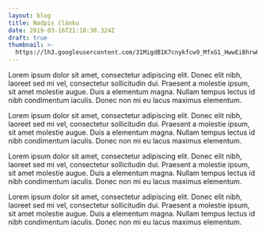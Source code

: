 ```yaml
---
layout: blog
title: Nadpis článku
date: 2019-03-16T21:18:30.324Z
draft: true
thumbnail: >-
  https://lh3.googleusercontent.com/31MigdB1K7cnykfcw9_MfxG1_HwwEiBhrwU0Y6Bb-hc0tc76vlll5VSgf6BUj3yCoiIOkD-Ge8LiTpW3DzjlAg7UOkmTLVTKqNGI-nYkxOci-IC7PBk5xxw7xfcppYqb5ZRNs04QJ8LgwWKfobQcPtgnZRrPZQZ-aVTZd_gbXvHwCf6nANzRhXVb6TZlCSTMFhFcj--dVkvktAL91QePdDGoTNNkyLpXvqUbpH53vjHRfsCB0UpapP1q-KYdpVCPvo1mHLt4JNozR9Y6kf_yJAzHP0rymVyABW_NuGQWPcWPnUjQq0Ih-5jCUTjPFFkmUsarIzdPy-89XGjjLTSEREjfFakMGVyuxUA1z6jLEY2gA0mRCbT5WTeMZNggDRbxIVxd777X3mP953Jhb5h_Fnus_cAn5G9G7Qf2glIwUA7rkgqyx7_K4B8rN3MO9JR_O074SCDr49_jCl2RCSFNe_J6TiXw9jo3IIPNRCXXpaHxUono4b7rY8GwHvFXbjsUCrqQBp_-VgtUsGOEnjgpsEDyDePz5SKcGoWCnvQZTFqrXmezm6oAxU_p-y-EAqlt3uv_UUPdJIx77ZLVFiKiVH4Det2SjKrGc_vmvXq1ABGe6Q2_Wo99SQVPa_Nk1m7ac2bIpykaltBz8wDufGQj23KsOyMla8_-=w400
---
```

Lorem ipsum dolor sit amet, consectetur adipiscing elit. Donec elit nibh, laoreet sed mi vel, consectetur sollicitudin dui. Praesent a molestie ipsum, sit amet molestie augue. Duis a elementum magna. Nullam tempus lectus id nibh condimentum iaculis. Donec non mi eu lacus maximus elementum.

Lorem ipsum dolor sit amet, consectetur adipiscing elit. Donec elit nibh, laoreet sed mi vel, consectetur sollicitudin dui. Praesent a molestie ipsum, sit amet molestie augue. Duis a elementum magna. Nullam tempus lectus id nibh condimentum iaculis. Donec non mi eu lacus maximus elementum.

Lorem ipsum dolor sit amet, consectetur adipiscing elit. Donec elit nibh, laoreet sed mi vel, consectetur sollicitudin dui. Praesent a molestie ipsum, sit amet molestie augue. Duis a elementum magna. Nullam tempus lectus id nibh condimentum iaculis. Donec non mi eu lacus maximus elementum.

Lorem ipsum dolor sit amet, consectetur adipiscing elit. Donec elit nibh, laoreet sed mi vel, consectetur sollicitudin dui. Praesent a molestie ipsum, sit amet molestie augue. Duis a elementum magna. Nullam tempus lectus id nibh condimentum iaculis. Donec non mi eu lacus maximus elementum.
